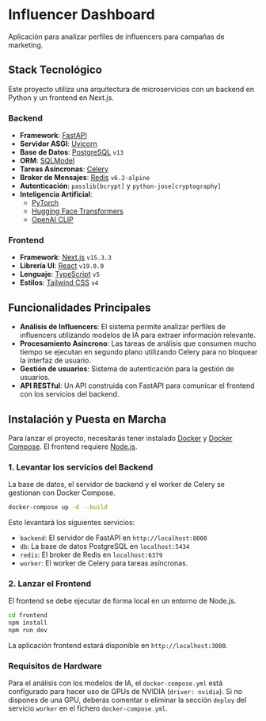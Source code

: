 # Influencer Dashboard

Aplicación para analizar perfiles de influencers para campañas de marketing.

## Stack Tecnológico

Este proyecto utiliza una arquitectura de microservicios con un backend en Python y un frontend en Next.js.

### Backend

*   **Framework**: [FastAPI](https://fastapi.tiangolo.com/)
*   **Servidor ASGI**: [Uvicorn](https://www.uvicorn.org/)
*   **Base de Datos**: [PostgreSQL](https://www.postgresql.org/) `v13`
*   **ORM**: [SQLModel](https://sqlmodel.tiangolo.com/)
*   **Tareas Asíncronas**: [Celery](https://docs.celeryq.dev/en/stable/)
*   **Broker de Mensajes**: [Redis](https://redis.io/) `v6.2-alpine`
*   **Autenticación**: `passlib[bcrypt]` y `python-jose[cryptography]`
*   **Inteligencia Artificial**:
    *   [PyTorch](https://pytorch.org/)
    *   [Hugging Face Transformers](https://huggingface.co/docs/transformers/index)
    *   [OpenAI CLIP](https://github.com/openai/CLIP)

### Frontend

*   **Framework**: [Next.js](https://nextjs.org/) `v15.3.3`
*   **Librería UI**: [React](https://react.dev/) `v19.0.0`
*   **Lenguaje**: [TypeScript](https://www.typescriptlang.org/) `v5`
*   **Estilos**: [Tailwind CSS](https://tailwindcss.com/) `v4`

## Funcionalidades Principales

*   **Análisis de Influencers**: El sistema permite analizar perfiles de influencers utilizando modelos de IA para extraer información relevante.
*   **Procesamiento Asíncrono**: Las tareas de análisis que consumen mucho tiempo se ejecutan en segundo plano utilizando Celery para no bloquear la interfaz de usuario.
*   **Gestión de usuarios**: Sistema de autenticación para la gestión de usuarios.
*   **API RESTful**: Un API construida con FastAPI para comunicar el frontend con los servicios del backend.

## Instalación y Puesta en Marcha

Para lanzar el proyecto, necesitarás tener instalado [Docker](https://www.docker.com/) y [Docker Compose](https://docs.docker.com/compose/). El frontend requiere [Node.js](https://nodejs.org/en).

### 1. Levantar los servicios del Backend

La base de datos, el servidor de backend y el worker de Celery se gestionan con Docker Compose.

```bash
docker-compose up -d --build
```

Esto levantará los siguientes servicios:
*   `backend`: El servidor de FastAPI en `http://localhost:8000`
*   `db`: La base de datos PostgreSQL en `localhost:5434`
*   `redis`: El broker de Redis en `localhost:6379`
*   `worker`: El worker de Celery para tareas asíncronas.

### 2. Lanzar el Frontend

El frontend se debe ejecutar de forma local en un entorno de Node.js.

```bash
cd frontend
npm install
npm run dev
```

La aplicación frontend estará disponible en `http://localhost:3000`.

### Requisitos de Hardware

Para el análisis con los modelos de IA, el `docker-compose.yml` está configurado para hacer uso de GPUs de NVIDIA (`driver: nvidia`). Si no dispones de una GPU, deberás comentar o eliminar la sección `deploy` del servicio `worker` en el fichero `docker-compose.yml`.
